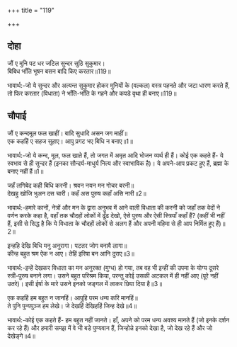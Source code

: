 +++
title = "119"

+++
## दोहा
जौं ए मुनि पट धर जटिल सुन्दर सुठि सुकुमार।  
बिबिध भाँति भूषन बसन बादि किए करतार॥119॥  

भावार्थ:-जो ये सुन्दर और अत्यन्त सुकुमार होकर मुनियों के (वल्कल) वस्त्र पहनते और जटा धारण करते हैं, तो फिर करतार (विधाता) ने भाँति-भाँति के गहने और कपडे वृथा ही बनाए॥119॥  




## चौपाई
जौं ए कन्दमूल फल खाहीं। बादि सुधादि असन जग माहीं॥  
एक कहहिं ए सहज सुहाए। आपु प्रगट भए बिधि न बनाए॥1॥  

भावार्थ:-जो ये कन्द, मूल, फल खाते हैं, तो जगत में अमृत आदि भोजन व्यर्थ ही हैं। कोई एक कहते हैं- ये स्वभाव से ही सुन्दर हैं (इनका सौन्दर्य-माधुर्य नित्य और स्वाभाविक है)। ये अपने-आप प्रकट हुए हैं, ब्रह्मा के बनाए नहीं हैं॥1॥  

जहँ लगिबेद कही बिधि करनी। श्रवन नयन मन गोचर बरनी॥  
देखहु खोजि भुअन दस चारी। कहँ अस पुरुष कहाँ असि नारी॥2॥  

भावार्थ:-हमारे कानों, नेत्रों और मन के द्वारा अनुभव में आने वाली विधाता की करनी को जहाँ तक वेदों ने वर्णन करके कहा है, वहाँ तक चौदहों लोकों में ढूँढ देखो, ऐसे पुरुष और ऐसी स्त्रियाँ कहाँ हैं? (कहीं भी नहीं हैं, इसी से सिद्ध है कि ये विधाता के चौदहों लोकों से अलग हैं और अपनी महिमा से ही आप निर्मित हुए हैं)॥2॥  

इन्हहि देखि बिधि मनु अनुरागा। पटतर जोग बनावै लागा॥  
कीन्ह बहुत श्रम ऐक न आए। तेहिं इरिषा बन आनि दुराए॥3॥  

भावार्थ:-इन्हें देखकर विधाता का मन अनुरक्त (मुग्ध) हो गया, तब वह भी इन्हीं की उपमा के योग्य दूसरे स्त्री-पुरुष बनाने लगा। उसने बहुत परिश्रम किया, परन्तु कोई उसकी अटकल में ही नहीं आए (पूरे नहीं उतरे)। इसी ईर्षा के मारे उसने इनको जङ्गल में लाकर छिपा दिया है॥3॥  

एक कहहिं हम बहुत न जानहिं। आपुहि परम धन्य करि मानहिं॥  
ते पुनि पुन्यपुञ्ज हम लेखे। जे देखहिं देखिहहिं जिन्ह देखे॥4॥  

भावार्थ:-कोई एक कहते हैं- हम बहुत नहीं जानते। हाँ, अपने को परम धन्य अवश्य मानते हैं (जो इनके दर्शन कर रहे हैं) और हमारी समझ में वे भी बडे पुण्यवान हैं, जिन्होन्ने इनको देखा है, जो देख रहे हैं और जो देखेङ्गे॥4॥  

<div class="audioEmbed"  caption="AIR-वाचनम्" src="https://archive
.org/download/rAmcharitmAnas-AIR/EPI-172.mp3"></div>

